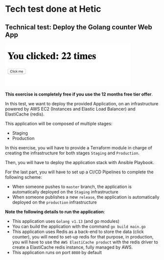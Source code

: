 # Tech test done at Hetic

## Technical test: Deploy the Golang counter Web App

![application screenshot](./assets/application.png)

**This exercise is completely free if you use the 12 months free tier offer**.

In this test, we want to deploy the provided Application, on an infrastructure powered by AWS EC2 (Instances and Elastic Load Balancer) and ElastiCache (redis).

This application will be composed of multiple stages:
- Staging
- Production

In this exercise, you will have to provide a Terraform module in charge of creating the infrastructure for both stages `Staging` and `Production`.

Then, you will have to deploy the application stack with Ansible Playbook.

For the last part, you will have to set up a CI/CD Pipelines to complete the following scheme:
- When someone pushes to `master` branch, the application is automatically deployed on the `Staging` infrastructure
- When someone publishes a new `release`, the application is automatically deployed on the `production` infrastructure

**Note the following details to run the application**:
- This application uses `Golang v1.13` (and go modules)
- You can build the application with the command `go build main.go`
- This application uses Redis as a back-end to store the data (click counter), you will need to set-up redis for that purpose, in production, you will have to use the `AWS ElastiCache product` with the redis driver to create a ElastiCache redis instance, fully managed by AWS.
- This application runs on port `8080` by default
